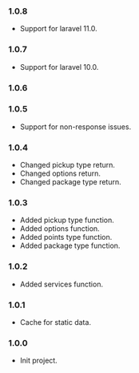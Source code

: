 ### 1.0.8
* Support for laravel 11.0.

### 1.0.7
* Support for laravel 10.0.

### 1.0.6
### 1.0.5
* Support for non-response issues.

### 1.0.4
* Changed pickup type return.
* Changed options return.
* Changed package type return.

### 1.0.3
* Added pickup type function.
* Added options function.
* Added points type function.
* Added package type function.

### 1.0.2
* Added services function.

### 1.0.1
* Cache for static data.

### 1.0.0
* Init project.
